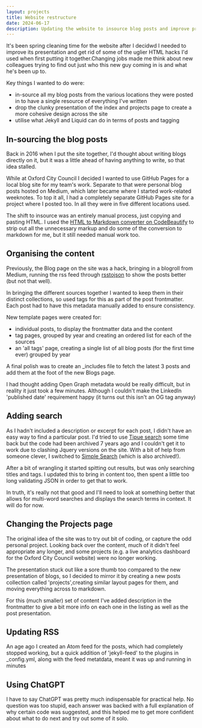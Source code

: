 ```yaml
---
layout: projects
title: Website restructure 
date: 2024-06-17
description: Updating the website to insource blog posts and improve presentation
---
```

It's been spring cleaning time for the website after I decidwd I needed to improve its presentation and get rid of some of the uglier HTML hacks I'd used when first putting it together.Changing jobs made me think about new colleagues trying to find out just who this new guy coming in is and what he's been up to. 

Key things I wanted to do were:
* in-source all my blog posts from the various locations they were posted in to have a single resource of everything I've written
* drop the clunky presentation of the index and projects page to create a more cohesive design across the site
* utilise what Jekyll and Liquid can do in terms of posts and tagging

## In-sourcing the blog posts
Back in 2016 when I put the site together, I'd thought about writing blogs directly on it, but it was a little ahead of having anything to write, so that idea stalled.

While at Oxford City Council I decided I wanted to use GitHub Pages for a local blog site for my team's work. Separate to that were personal blog posts hosted on Medium, which later became where I started work-related weeknotes. To top it all, I had a completely separate GitHub Pages site for a project where I posted too. In all they were in five different locations used.

The shift to insource was an entirely manual process, just copying and pasting HTML. I used the [HTML to Markdown converter on CodeBeautify](https://codebeautify.org/html-to-markdown) to strip out all the unnecessary markup and do some of the conversion to markdown for me, but it still needed manual work too. 

## Organising the content
Previously, the Blog page on the site was a hack, bringing in a blogroll from Medium, running the rss feed through [rsstojson](https://rss2json.com/) to show the posts better (but not that well). 

In bringing the different sources together I wanted to keep them in their distinct collections, so used tags for this as part of the post frontmatter. Each post had to have this metadata manually added to ensure consistency.

New template pages were created for: 
* individual posts, to display the frontmatter data and the content
* tag pages, grouped by year and creating an ordered list for each of the sources
* an 'all tags' page, creating a single list of all blog posts (for the first time ever) grouped by year

A final polish was to create an _includes file to fetch the latest 3 posts and add them at the foot of the new Blogs page.

I had thought adding Open Graph metadata would be really difficult, but in reality it just took a few minutes. Although I couldn't make the LinkedIn 'published date' requirement happy (it turns out this isn't an OG tag anyway)

## Adding search 
As I hadn't included a description or excerpt for each post, I didn't have an easy way to find a particular post. I'd tried to use [Tipue search](https://github.com/jekylltools/jekyll-tipue-search) some time back but the code had been archived 7 years ago and I couldn't get it to work due to clashing Jquery versions on the site. With a bit of help from someone clever, I switched to [Simple Search](https://github.com/christian-fei/Simple-Jekyll-Search) (which is also archived!).

After a bit of wrangling it started spitting out results, but was only searching titles and tags. I updated this to bring in content too, then spent a little too long validating JSON in order to get that to work.

In truth, it's really not that good and I'll need to look at something better that allows for multi-word searches and displays the search terms in context. It will do for now.

## Changing the Projects page
The original idea of the site was to try out bit of coding, or capture the odd personal project. Looking back over the content, much of it didn't feel appropriate any longer, and some projects (e.g. a live analytics dashboard for the Oxford City Council website) were no longer working.

The presentation stuck out like a sore thumb too compared to the new presentation of blogs, so I decided to mirror it by creating a new posts collection called 'projects',creating similar layout pages for them, and moving everything across to markdown.

For this (much smaller) set of content I've added description in the frontmatter to give a bit more info on each one in the listing as well as the post presentation. 

## Updating RSS
An age ago I created an Atom feed for the posts, which had completely stopped working, but a quick addition of 'jekyll-feed' to the plugins in _config.yml, along with the feed metatdata, meant it was up and running in minutes

## Using ChatGPT
I have to say ChatGPT was pretty much indispensable for practical help. No question was too stupid, each answer was backed with a full explanation of why certain code was suggested, and this helped me to get more confident about what to do next and try out some of it solo. 
